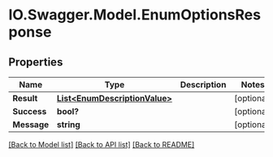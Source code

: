 # IO.Swagger.Model.EnumOptionsResponse
## Properties

Name | Type | Description | Notes
------------ | ------------- | ------------- | -------------
**Result** | [**List&lt;EnumDescriptionValue&gt;**](EnumDescriptionValue.md) |  | [optional] 
**Success** | **bool?** |  | [optional] 
**Message** | **string** |  | [optional] 

[[Back to Model list]](../README.md#documentation-for-models) [[Back to API list]](../README.md#documentation-for-api-endpoints) [[Back to README]](../README.md)

